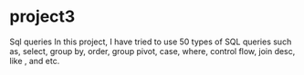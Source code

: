 # project3
Sql queries
In this project, I have tried to use 50 types of SQL queries such as, select, group by, order, group pivot, case, where, control flow, join desc, like , and etc.
